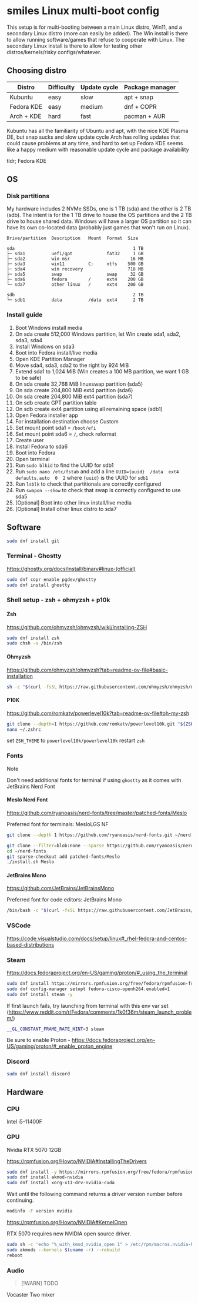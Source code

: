 # smiles Linux multi-boot config

This setup is for multi-booting between a main Linux distro, Win11, and a secondary Linux distro (more can easily be added). The Win install is there to allow running software/games that refuse to cooperate with Linux. The secondary Linux install is there to allow for testing other distros/kernels/risky configs/whatever.

## Choosing distro

| Distro     | Difficulty | Update cycle | Package manager |
| ---------- | ---------- | ------------ | --------------- |
| Kubuntu    | easy       | slow         | apt + snap      |
| Fedora KDE | easy       | medium       | dnf + COPR      |
| Arch + KDE | hard       | fast         | pacman + AUR    |

Kubuntu has all the familiarity of Ubuntu and apt, with the nice KDE Plasma DE, but snap sucks and slow update cycle
Arch has rolling updates that could cause problems at any time, and hard to set up
Fedora KDE seems like a happy medium with reasonable update cycle and package availability

tldr; Fedora KDE

## OS

### Disk partitions

My hardware includes 2 NVMe SSDs, one is 1 TB (sda) and the other is 2 TB (sdb). The intent is for the 1 TB drive to house the OS partitions and the 2 TB drive to house shared data. Windows will have a larger OS partition so it can have its own co-located data (probably just games that won't run on Linux).

```
Drive/partition  Description   Mount  Format  Size

sda                                             1 TB
├─ sda1          uefi/gpt             fat32     1 GB
├─ sda2          win msr                       16 MB
├─ sda3          win11         C:     ntfs    500 GB
├─ sda4          win recovery                 718 MB
├─ sda5          swap                 swap     32 GB
├─ sda6          fedora        /      ext4    200 GB
└─ sda7          other linux   /      ext4    200 GB

sdb                                             2 TB
└─ sdb1          data          /data  ext4      2 TB
```

### Install guide

1. Boot Windows install media
2. On sda create 512,000 Windows partition, let Win create sda1, sda2, sda3, sda4
3. Install Windows on sda3
4. Boot into Fedora install/live media
5. Open KDE Partition Manager
6. Move sda4, sda3, sda2 to the right by 924 MiB
7. Extend sda1 to 1,024 MiB (Win creates a 100 MB partition, we want 1 GB to be safe)
8. On sda create 32,768 MiB linuxswap partition (sda5)
9. On sda create 204,800 MiB ext4 partition (sda6)
10. On sda create 204,800 MiB ext4 partition (sda7)
11. On sdb create GPT partition table
12. On sdb create ext4 partition using all remaining space (sdb1)
13. Open Fedora installer app
14. For installation destination choose Custom
15. Set mount point sda1 = `/boot/efi`
16. Set mount point sda6 = `/`, check reformat
17. Create user
18. Install Fedora to sda6
19. Boot into Fedora
20. Open terminal
21. Run `sudo blkid` to find the UUID for sdb1
22. Run `sudo nano /etc/fstab` and add a line `UUID={uuid}  /data  ext4  defaults,auto  0  2` where `{uuid}` is the UUID for `sdb1`
23. Run `lsblk` to check that partitionals are correctly configured
24. Run `swapon --show` to check that swap is correctly configured to use sda5
25. [Optional] Boot into other linux install/live media
26. [Optional] Install other linux distro to sda7

## Software

```sh
sudo dnf install git
```

### Terminal - Ghostty

https://ghostty.org/docs/install/binary#linux-(official)

```sh
sudo dnf copr enable pgdev/ghostty
sudo dnf install ghostty
```

### Shell setup - zsh + ohmyzsh + p10k

#### Zsh

https://github.com/ohmyzsh/ohmyzsh/wiki/Installing-ZSH

```sh
sudo dnf install zsh
sudo chsh -s /bin/zsh
```

#### Ohmyzsh

https://github.com/ohmyzsh/ohmyzsh?tab=readme-ov-file#basic-installation

```sh
sh -c "$(curl -fsSL https://raw.githubusercontent.com/ohmyzsh/ohmyzsh/master/tools/install.sh)"
```

#### P10K

https://github.com/romkatv/powerlevel10k?tab=readme-ov-file#oh-my-zsh

```sh
git clone --depth=1 https://github.com/romkatv/powerlevel10k.git "${ZSH_CUSTOM:-$HOME/.oh-my-zsh/custom}/themes/powerlevel10k"
nano ~/.zshrc
```

set `ZSH_THEME` to `powerlevel10k/powerlevel10k`
restart `zsh`

### Fonts

> [!NOTE]
> Don't need additional fonts for terminal if using `ghostty` as it comes with JetBrains Nerd Font

#### Meslo Nerd Font

https://github.com/ryanoasis/nerd-fonts/tree/master/patched-fonts/Meslo

Preferred font for terminals: MesloLGS NF

```sh
git clone --depth 1 https://github.com/ryanoasis/nerd-fonts.git ~/nerd-fonts

git clone --filter=blob:none --sparse https://github.com/ryanoasis/nerd-fonts.git ~/nerd-fonts
cd ~/nerd-fonts
git sparse-checkout add patched-fonts/Meslo
./install.sh Meslo
```

#### JetBrains Mono

https://github.com/JetBrains/JetBrainsMono

Preferred font for code editors: JetBrains Mono

```sh
/bin/bash -c "$(curl -fsSL https://raw.githubusercontent.com/JetBrains/JetBrainsMono/master/install_manual.sh)"
```

### VSCode

https://code.visualstudio.com/docs/setup/linux#_rhel-fedora-and-centos-based-distributions

### Steam

https://docs.fedoraproject.org/en-US/gaming/proton/#_using_the_terminal

```sh
sudo dnf install https://mirrors.rpmfusion.org/free/fedora/rpmfusion-free-release-$(rpm -E %fedora).noarch.rpm https://mirrors.rpmfusion.org/nonfree/fedora/rpmfusion-nonfree-release-$(rpm -E %fedora).noarch.rpm -y
sudo dnf config-manager setopt fedora-cisco-openh264.enabled=1
sudo dnf install steam -y
```

If first launch fails, try launching from terminal with this env var set (https://www.reddit.com/r/Fedora/comments/1k0f36m/steam_launch_problem/)

```sh
__GL_CONSTANT_FRAME_RATE_HINT=3 steam
```

Be sure to enable Proton - https://docs.fedoraproject.org/en-US/gaming/proton/#_enable_proton_engine

### Discord

```sh
sudo dnf install discord
```

## Hardware

### CPU

Intel i5-11400F

### GPU

Nvidia RTX 5070 12GB

https://rpmfusion.org/Howto/NVIDIA#InstallingTheDrivers

```sh
sudo dnf install -y https://mirrors.rpmfusion.org/free/fedora/rpmfusion-free-release-$(rpm -E %fedora).noarch.rpm https://mirrors.rpmfusion.org/nonfree/fedora/rpmfusion-nonfree-release-$(rpm -E %fedora).noarch.rpm
sudo dnf install akmod-nvidia
sudo dnf install xorg-x11-drv-nvidia-cuda
```

Wait until the following command returns a driver version number before continuing.

```sh
modinfo -F version nvidia
```

https://rpmfusion.org/Howto/NVIDIA#KernelOpen

RTX 5070 requires new NVIDIA open source driver.

```sh
sudo sh -c 'echo "%_with_kmod_nvidia_open 1" > /etc/rpm/macros.nvidia-kmod'
sudo akmods --kernels $(uname -r) --rebuild
reboot
```

### Audio

> [!WARN]
> TODO

Vocaster Two mixer
